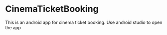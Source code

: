 # CinemaTicketBooking
This is an android app for cinema ticket booking. Use android studio to open the app 
